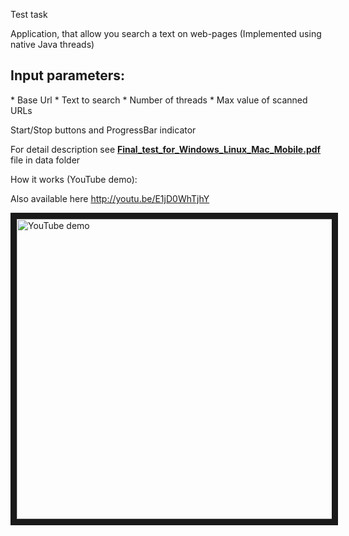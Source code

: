 Test task

Application, that allow you search a text on web-pages (Implemented using native Java threads)
<h2>Input parameters:</h2>
* Base Url
* Text to search
* Number of threads
* Max value of scanned URLs

Start/Stop buttons and ProgressBar indicator

For detail description see <a href="../../raw/master/data/Final_test_for_Windows_Linux_Mac_Mobile.pdf"><b>Final_test_for_Windows_Linux_Mac_Mobile.pdf</b></a> file in data folder

How it works (YouTube demo):

Also available here http://youtu.be/E1jD0WhTjhY

<a href="http://www.youtube.com/watch?feature=player_embedded&v=E1jD0WhTjhY
" target="_blank"><img src="http://img.youtube.com/vi/E1jD0WhTjhY/0.jpg"
alt="YouTube demo" width="640" height="480" border="10" /></a>